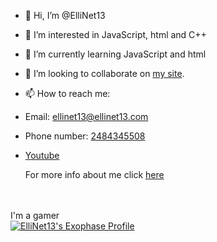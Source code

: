 - 👋 Hi, I’m @ElliNet13
- 👀 I’m interested in JavaScript, html and C++
- 🌱 I’m currently learning JavaScript and html
- 💞️ I’m looking to collaborate on [my site](https://github.com/ElliNet13/Ellinet13.github.io).
- 📫 How to reach me:
- Email: [ellinet13@ellinet13.com](mailto:ellinet13@ellinet13.com?subject=Sent%20from%20Github)
- Phone number: [2484345508](tel:+12484345508)
- [Youtube](https://bit.ly/eeeytsub)

    For more info about me click [here](https://bit.ly/m/ellinet13)

<br><br>
I'm a gamer <br>
[![ElliNet13's Exophase Profile](https://card.exophase.com/2/0/263283.png?1717975286)](https://www.exophase.com/user/ElliNet13/)
